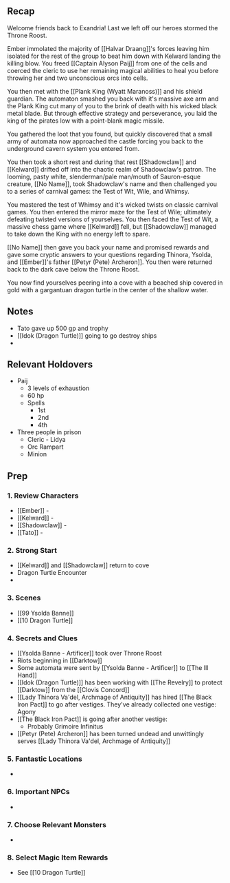 
## Recap

Welcome friends back to Exandria! Last we left off our heroes stormed the Throne Roost.

Ember immolated the majority of [[Halvar Draang]]'s forces leaving him isolated for the rest of the group to beat him down with Kelward landing the killing blow. You freed [[Captain Alyson Paij]] from one of the cells and coerced the cleric to use her remaining magical abilities to heal you before throwing her and two unconscious orcs into cells.

You then met with the [[Plank King (Wyatt Maranoss)]] and his shield guardian. The automaton smashed you back with it's massive axe arm and the Plank King cut many of you to the brink of death with his wicked black metal blade. But through effective strategy and perseverance, you laid the king of the pirates low with a point-blank magic missile.

You gathered the loot that you found, but quickly discovered that a small army of automata now approached the castle forcing you back to the underground cavern system you entered from.

You then took a short rest and during that rest [[Shadowclaw]] and [[Kelward]] drifted off into the chaotic realm of Shadowclaw's patron. The looming, pasty white, slenderman/pale man/mouth of Sauron-esque creature, [[No Name]], took Shadowclaw's name and then challenged you to a series of carnival games: the Test of Wit, Wile, and Whimsy.

You mastered the test of Whimsy and it's wicked twists on classic carnival games. You then entered the mirror maze for the Test of Wile; ultimately defeating twisted versions of yourselves. You then faced the Test of Wit, a massive chess game where [[Kelward]] fell, but [[Shadowclaw]] managed to take down the King with no energy left to spare.

[[No Name]] then gave you back your name and promised rewards and gave some cryptic answers to your questions regarding Thinora, Ysolda, and [[Ember]]'s father [[Petyr (Pete) Archeron]]. You then were returned back to the dark cave below the Throne Roost.

You now find yourselves peering into a cove with a beached ship covered in gold with a gargantuan dragon turtle in the center of the shallow water.


## Notes

* Tato gave up 500 gp and trophy
* [[Idok (Dragon Turtle)]] going to go destroy ships
* 

## Relevant Holdovers

* Paij
	* 3 levels of exhaustion
	* 60 hp
	* Spells
		* 1st
		* 2nd
		* 4th
* Three people in prison
	* Cleric - Lidya
	* Orc Rampart
	* Minion

## Prep
### 1. Review Characters

* [[Ember]] - 
* [[Kelward]] -
* [[Shadowclaw]] - 
* [[Tato]] - 

### 2. Strong Start

* [[Kelward]] and [[Shadowclaw]] return to cove
* Dragon Turtle Encounter
* 

### 3. Scenes

* [[99 Ysolda Banne]]
* [[10 Dragon Turtle]]

### 4. Secrets and Clues

* [[Ysolda Banne - Artificer]] took over Throne Roost
* Riots beginning in [[Darktow]]
* Some automata were sent by [[Ysolda Banne - Artificer]] to [[The Ill Hand]] 
* [[Idok (Dragon Turtle)]] has been working with [[The Revelry]] to protect [[Darktow]] from the [[Clovis Concord]]
*  [[Lady Thinora Va'del, Archmage of Antiquity]] has hired [[The Black Iron Pact]] to go after vestiges. They've already collected one vestige: Agony
* [[The Black Iron Pact]] is going after another vestige: 
	* Probably Grimoire Infinitus
* [[Petyr (Pete) Archeron]] has been turned undead and unwittingly serves [[Lady Thinora Va'del, Archmage of Antiquity]]

### 5. Fantastic Locations

* 

### 6. Important NPCs

* 

### 7. Choose Relevant Monsters

* 

### 8. Select Magic Item Rewards

* See [[10 Dragon Turtle]]
